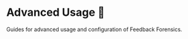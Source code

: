 
# Advanced Usage 🔧

Guides for advanced usage and configuration of Feedback Forensics.

```{tableofcontents}
```